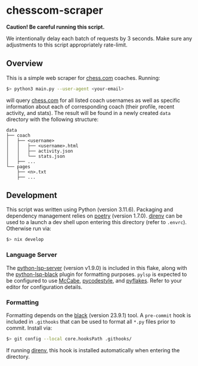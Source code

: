 # chesscom-scraper

**Caution! Be careful running this script.**

We intentionally delay each batch of requests by 3 seconds. Make sure any
adjustments to this script appropriately rate-limit.

## Overview

This is a simple web scraper for [chess.com](https://www.chess.com/coaches)
coaches. Running:
```bash
$> python3 main.py --user-agent <your-email>
```
will query [chess.com](https://www.chess.com) for all listed coach usernames as
well as specific information about each of corresponding coach (their profile,
recent activity, and stats). The result will be found in a newly created `data`
directory with the following structure:
```
data
├── coach
│   ├── <username>
│   │   ├── <username>.html
│   │   ├── activity.json
│   │   └── stats.json
│   ├── ...
└── pages
    ├── <n>.txt
    ├── ...
```

## Development

This script was written using Python (version 3.11.6). Packaging and dependency
management relies on [poetry](https://python-poetry.org/) (version 1.7.0).
[direnv](https://direnv.net/) can be used to a launch a dev shell upon entering
this directory (refer to `.envrc`). Otherwise run via:
```bash
$> nix develop
```

### Language Server

The [python-lsp-server](https://github.com/python-lsp/python-lsp-server)
(version v1.9.0) is included in this flake, along with the [python-lsp-black](https://github.com/python-lsp/python-lsp-black)
plugin for formatting purposes. `pylsp` is expected to be configured to use
[McCabe](https://github.com/PyCQA/mccabe), [pycodestyle](https://pycodestyle.pycqa.org/en/latest/),
and [pyflakes](https://github.com/PyCQA/pyflakes). Refer to your editor for
configuration details.

### Formatting

Formatting depends on the [black](https://black.readthedocs.io/en/stable/index.html)
(version 23.9.1) tool. A `pre-commit` hook is included in `.githooks` that can
be used to format all `*.py` files prior to commit. Install via:
```bash
$> git config --local core.hooksPath .githooks/
```
If running [direnv](https://direnv.net/), this hook is installed automatically
when entering the directory.
